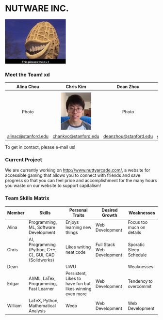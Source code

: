 # NUTWARE INC.
<img src="./assets/images/profile_pictures/thispleasesthenut.jpeg" width="200">

### Meet the Team! xd
Alina Chou | Chris Kim | Dean Zhou | Edgar Roman | William Wang
:---: | :---: | :---: | :---: | :---:
Photo | <img src="./assets/images/profile_pictures/chankyo.png" width="100"> | Photo | <img src="./assets/images/profile_pictures/edgar.jpg" width="100"> | <img src="./assets/images/pikachess.jpg" width="100">
alinac@stanford.edu | chankyo@stanford.edu | deanzhou@stanford.edu | emroman@stanford.edu | wjwang@stanford.edu

To get in contact, please e-mail us!

### Current Project
We are currently working on http://www.nuttyarcade.com/, a website for accessible gaming that allows you to connect with friends and save progress so that you can feel pride and accomplishment for the many hours you waste on our website to support capitalism!

### Team Skills Matrix
Member | Skills | Personal Traits | Desired Growth | Weaknesses
--- | --- | --- | --- | ---
Alina | Programming, ML, Software Development | Enjoys learning new things | Web Development | Focus too much on details
Chris | AI, Programming (Python, C++, C), GUI, CAD (Solidworks) | Likes writing neat code | Full Stack Web Development | Sporatic Sleep Schedule
Dean |  | UWU | | Weaknesses
Edgar | AI/ML, LaTex, Programming, Fast Learner | Persistent, Likes to have fun but likes winning even more | Web Development | Tendency to overcommit
William | LaTeX, Python, Mathematical Analysis | Weeb | Web Development | Web Development
